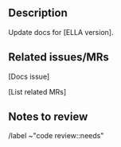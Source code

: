 ## Description

Update docs for [ELLA version].

## Related issues/MRs

[Docs issue]

[List related MRs]

## Notes to review

/label ~"code review::needs"
